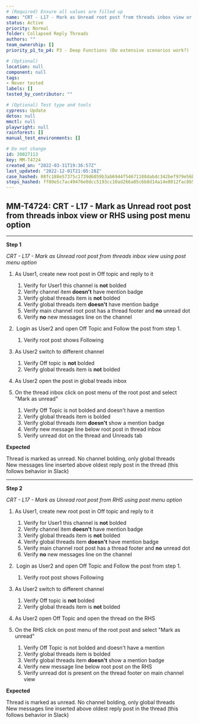 ```yaml
---
# (Required) Ensure all values are filled up
name: "CRT - L17 - Mark as Unread root post from threads inbox view or RHS using post menu option"
status: Active
priority: Normal
folder: Collapsed Reply Threads
authors: ""
team_ownership: []
priority_p1_to_p4: P3 - Deep Functions (Do extensive scenarios work?)

# (Optional)
location: null
component: null
tags: 
- Never tested
labels: []
tested_by_contributor: ""

# (Optional) Test type and tools
cypress: Update
detox: null
mmctl: null
playwright: null
rainforest: []
manual_test_environments: []

# Do not change
id: 20027113
key: MM-T4724
created_on: "2022-03-31T19:36:57Z"
last_updated: "2022-12-01T21:05:28Z"
case_hashed: 08fc188e57375c1739d6059b3ab6944f54671188dabdc342bef979e56b014d8edc3c9e9d76ffd48229403c2460e0ba3c
steps_hashed: ff80e5c7ac49476e0dcc5193cc10ad266a05c6b8d14a14e8012fac8b575588b6bc8136196e203f3c858f03736a06ea63
---
```


<!-- (Auto-generated) Based on frontmatter's "key" and "name" -->

## MM-T4724: CRT - L17 - Mark as Unread root post from threads inbox view or RHS using post menu option

---

**Step 1**

_CRT - L17 - Mark as Unread root post from threads inbox view using post menu option_

1. As User1, create new root post in Off topic and reply to it 

   1. Verify for User1 this channel is **not** bolded
   2. Verify channel item **doesn't** have mention badge
   3. Verify global threads item is **not** bolded
   4. Verify global threads item **doesn't** have mention badge
   5. Verify main channel root post has a thread footer and **no** unread dot
   6. Verify **no** new messages line on the channel

2.  Login as User2 and open Off Topic and Follow the post from step 1.

   1. Verify root post shows Following

3. As User2 switch to different channel

   1. Verify Off topic is **not** bolded
   2. Verify global threads item is **not** bolded

4. As User2 open the post in global treads inbox

5. On the thread inbox click on post menu of the root post and select "Mark as unread"  

   1. Verify Off Topic is not bolded and doesn't have a mention
   2. Verify global threads item is bolded
   3. Verify global threads item **doesn't** show a mention badge 
   4. Verify new message line below root post in thread inbox
   5. Verify unread dot on the thread and Unreads tab

**Expected**

Thread is marked as unread. No channel bolding, only global threads\
New messages line inserted above oldest reply post in the thread (this follows behavior in Slack)

---

**Step 2**

_CRT - L17 - Mark as Unread root post from RHS _using post menu option__

1. As User1, create new root post in Off topic and reply to it 

   1. Verify for User1 this channel is **not** bolded
   2. Verify channel item **doesn't** have mention badge
   3. Verify global threads item is **not** bolded
   4. Verify global threads item **doesn't** have mention badge
   5. Verify main channel root post has a thread footer and **no** unread dot
   6. Verify **no** new messages line on the channel

2.  Login as User2 and open Off Topic and Follow the post from step 1.

   1. Verify root post shows Following

3. As User2 switch to different channel

   1. Verify Off topic is **not** bolded
   2. Verify global threads item is **not** bolded

4. As User2 open Off Topic and open the thread on the RHS

5. On the RHS click on post menu of the root post and select "Mark as unread" 

   1. Verify Off Topic is not bolded and doesn't have a mention
   2. Verify global threads item is bolded
   3. Verify global threads item **doesn't** show a mention badge 
   4. Verify new message line below root post on the RHS
   5. Verify unread dot is present on the thread footer on main channel view

**Expected**

Thread is marked as unread. No channel bolding, only global threads\
New messages line inserted above oldest reply post in the thread (this follows behavior in Slack)
